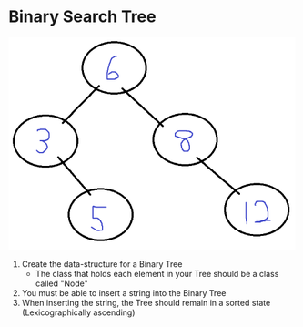 # Binary Search Tree
![logo]
1.  Create the data-structure for a Binary Tree
    * The class that holds each element in your Tree should be a class called "Node"
2.  You must be able to insert a string into the Binary Tree
3.  When inserting the string, the Tree should remain in a sorted state (Lexicographically ascending)


[logo]: ./Ex1/tree.png